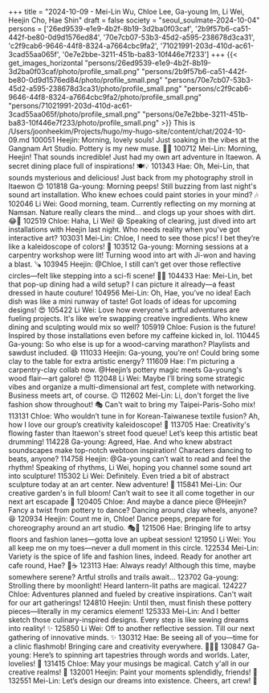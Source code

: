 +++
title = "2024-10-09 - Mei-Lin Wu, Chloe Lee, Ga-young Im, Li Wei, Heejin Cho, Hae Shin"
draft = false
society = "seoul_soulmate-2024-10-04"
persons = ['26ed9539-e1e9-4b2f-8b19-3d2ba0f03caf', '2b9f57b6-ca51-442f-be80-0d9d1576ed84', '70e7cb07-53b3-45d2-a595-238678d3ca31', 'c2f9cab6-9646-44f8-8324-a7664cbc9fa2', '71021991-203d-410d-ac61-3cad55aa065f', '0e7e2bbe-3211-451b-ba83-10f446e7f233']
+++
{{< get_images_horizontal "persons/26ed9539-e1e9-4b2f-8b19-3d2ba0f03caf/photo/profile_small.png" "persons/2b9f57b6-ca51-442f-be80-0d9d1576ed84/photo/profile_small.png" "persons/70e7cb07-53b3-45d2-a595-238678d3ca31/photo/profile_small.png" "persons/c2f9cab6-9646-44f8-8324-a7664cbc9fa2/photo/profile_small.png" "persons/71021991-203d-410d-ac61-3cad55aa065f/photo/profile_small.png" "persons/0e7e2bbe-3211-451b-ba83-10f446e7f233/photo/profile_small.png" >}}
This is /Users/joonheekim/Projects/hugo/my-hugo-site/content/chat/2024-10-09.md
100051 Heejin: Morning, lovely souls! Just soaking in the vibes at the Gangnam Art Studio. Pottery is my new muse. 🎨✨
100712 Mei-Lin: Morning, Heejin! That sounds incredible! Just had my own art adventure in Itaewon. A secret dining place full of inspirations! 🍽️💡
101343 Hae: Oh, Mei-Lin, that sounds mysterious and delicious! Just back from my photography stroll in Itaewon 😊
101818 Ga-young: Morning peeps! Still buzzing from last night's sound art installation. Who knew echoes could paint stories in your mind? 🎶
102046 Li Wei: Good morning, team. Currently reflecting on my morning at Namsan. Nature really clears the mind... and clogs up your shoes with dirt. 😂🌳
102519 Chloe: Haha, Li Wei! 😆 Speaking of clearing, just dived into art installations with Heejin last night. Who needs reality when you've got interactive art?
103031 Mei-Lin: Chloe, I need to see those pics! I bet they’re like a kaleidoscope of colors! 🎨
103512 Ga-young: Morning sessions at a carpentry workshop were lit! Turning wood into art with Ji-won and having a blast. 🪚
103945 Heejin: @Chloe, I still can’t get over those reflective circles—felt like stepping into a sci-fi scene! 📸✨
104433 Hae: Mei-Lin, bet that pop-up dining had a wild setup? I can picture it already—a feast dressed in haute couture!
104956 Mei-Lin: Oh, Hae, you’ve no idea! Each dish was like a mini runway of taste! Got loads of ideas for upcoming designs! 😍
105422 Li Wei: Love how everyone's artful adventures are fueling projects. It's like we’re swapping creative ingredients. Who knew dining and sculpting would mix so well?
105919 Chloe: Fusion is the future! Inspired by those installations even before my caffeine kicked in, lol.
110445 Ga-young: So who else is up for a wood-carving marathon? Playlists and sawdust included. 😄
111033 Heejin: Ga-young, you’re on! Could bring some clay to the table for extra artistic energy?
111609 Hae: I'm picturing a carpentry-clay collab now. @Heejin’s pottery magic meets Ga-young's wood flair—art galore! 😍
112048 Li Wei: Maybe I’ll bring some strategic vibes and organize a multi-dimensional art fest, complete with networking. Business meets art, of course. 😉
112602 Mei-Lin: Li, don't forget the live fashion show throughout! 🎭 Can't wait to bring my Taipei-Paris-Soho mix!
113131 Chloe: Who wouldn’t tune in for Korean-Taiwanese textile fusion? Ah, how I love our group’s creativity kaleidoscope! 🌈
113705 Hae: Creativity's flowing faster than Itaewon's street food queue! Let’s keep this artistic beat drumming!
114228 Ga-young: Agreed, Hae. And who knew abstract soundscapes make top-notch webtoon inspiration! Characters dancing to beats, anyone?
114758 Heejin: @Ga-young can’t wait to read and feel the rhythm! Speaking of rhythms, Li Wei, hoping you channel some sound art into sculpture!
115302 Li Wei: Definitely. Even tried a bit of abstract sculpture today at an art center. New adventure! 🧡
115841 Mei-Lin: Our creative garden's in full bloom! Can’t wait to see it all come together in our next art escapade 🌷
120405 Chloe: And maybe a dance piece @Heejin? Fancy a twist from pottery to dance? Dancing around clay wheels, anyone? 😆
120934 Heejin: Count me in, Chloe! Dance peeps, prepare for choreography around an art studio. 🎭💃
121506 Hae: Bringing life to artsy floors and fashion lanes—gotta love an upbeat session!
121950 Li Wei: You all keep me on my toes—never a dull moment in this circle. 
122534 Mei-Lin: Variety is the spice of life and fashion lines, indeed. Ready for another art cafe round, Hae? 🍃☕
123113 Hae: Always ready! Although this time, maybe somewhere serene? Artful strolls and trails await...
123702 Ga-young: Strolling there by moonlight! Heard lantern-lit paths are magical.
124227 Chloe: Adventures planned and fueled by creative inspirations. Can't wait for our art gatherings! 
124810 Heejin: Until then, must finish these pottery pieces—literally in my ceramics element!
125333 Mei-Lin: And I better sketch those culinary-inspired designs. Every step is like sewing dreams into reality! ✨
125850 Li Wei: Off to another reflective session. Till our next gathering of innovative minds. ✨
130312 Hae: Be seeing all of you—time for a clinic flashmob! Bringing care and creativity everywhere. 🦸‍♀️🐾
130847 Ga-young: Here’s to spinning art tapestries through words and worlds. Later, lovelies! 🧚
131415 Chloe: May your musings be magical. Catch y'all in our creative realms! 🧠
132001 Heejin: Paint your moments splendidly, friends! 🌈
132551 Mei-Lin: Let’s design our dreams into existence. Cheers, art crew! 🎨
